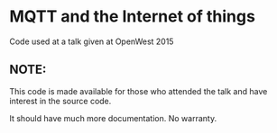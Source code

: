# MQTT and the Internet of things

Code used at a talk given at OpenWest 2015

## NOTE:

This code is made available for those who attended the talk and have interest in the source code.

It should have much more documentation. No warranty.
